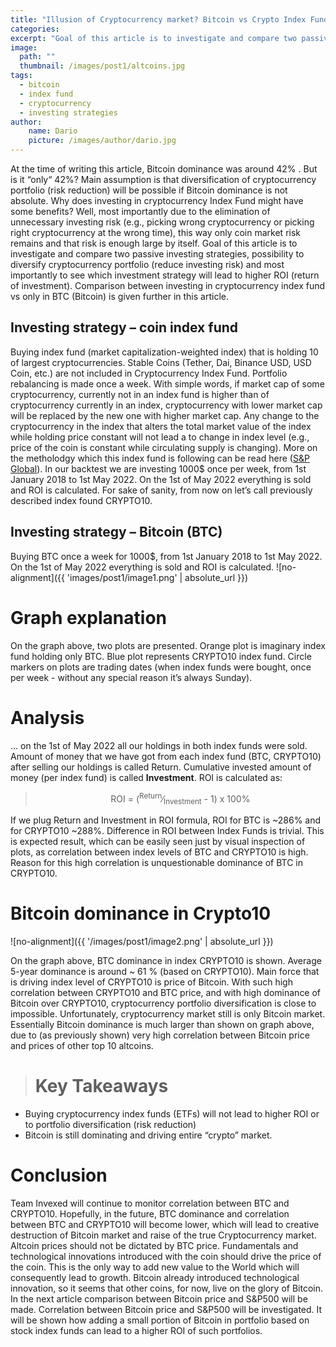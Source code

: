 ```yaml
---
title: "Illusion of Cryptocurrency market? Bitcoin vs Crypto Index Fund"
categories:
excerpt: "Goal of this article is to investigate and compare two passive investing strategies, possibility to diversify cryptocurrency portfolio (reduce investing risk) and most importantly to see which investment strategy will lead to higher ROI (return of investment). Comparison between investing in cryptocurrency index fund vs only in BTC (Bitcoin) is given further in this article."
image:
  path: ""
  thumbnail: /images/post1/altcoins.jpg
tags: 
  - bitcoin
  - index fund
  - cryptocurrency
  - investing strategies
author:
    name: Dario
    picture: /images/author/dario.jpg
---
```


<!-- Google tag (gtag.js) -->
<script async src="https://www.googletagmanager.com/gtag/js?id=G-SP9WHB3SPS"></script>
<script>
  window.dataLayer = window.dataLayer || [];
  function gtag(){dataLayer.push(arguments);}
  gtag('js', new Date());

  gtag('config', 'G-SP9WHB3SPS');
</script>

At the time of writing this article, Bitcoin dominance was around 42% . But is it “only“ 42%? Main assumption is that diversification of cryptocurrency portfolio (risk reduction) will be possible if Bitcoin dominance is not absolute. Why does investing in cryptocurrency Index Fund might have some benefits? Well, most importantly due to the elimination of unnecessary investing risk (e.g., picking wrong cryptocurrency or picking right cryptocurrency at the wrong time), this way only coin market risk remains and that risk is enough large by itself. Goal of this article is to investigate and compare two passive investing strategies, possibility to diversify cryptocurrency portfolio (reduce investing risk) and most importantly to see which investment strategy will lead to higher ROI (return of investment). Comparison between investing in cryptocurrency index fund vs only in BTC (Bitcoin) is given further in this article.

## Investing strategy – coin index fund

Buying index fund (market capitalization-weighted index) that is holding 10 of largest cryptocurrencies. Stable Coins (Tether, Dai, Binance USD, USD Coin, etc.) are not included in Cryptocurrency Index Fund. Portfolio rebalancing is made once a week. With simple words, if market cap of some cryptocurrency, currently not in an index fund is higher than of cryptocurrency currently in an index, cryptocurrency with lower market cap will be replaced by the new one with higher market cap. Any change to the cryptocurrency in the index that alters the total market value of the index while holding price constant will not lead a to change in index level (e.g., price of the coin is constant while circulating supply is changing). More on the metholodgy which this index fund is following can be read here (<a href="https://www.spglobal.com/spdji/en/documents/methodologies/methodology-sp-us-indices.pdf">S&P Global</a>). In our backtest we are investing 1000$ once per week, from 1st January 2018 to 1st May 2022. On the 1st of May 2022 everything is sold and ROI is calculated. For sake of sanity, from now on let’s call previously described index found CRYPTO10.

## Investing strategy – Bitcoin (BTC)

Buying BTC once a week for 1000$, from 1st January 2018 to 1st May 2022. On the 1st of May 2022 everything is sold and ROI is calculated.
![no-alignment]({{ 'images/post1/image1.png' | absolute_url }})

# Graph explanation 

On the graph above, two plots are presented. Orange plot is imaginary index fund holding only BTC. Blue plot represents CRYPTO10 index fund. Circle markers on plots are trading dates (when index funds were bought, once per week - without any special reason it’s always Sunday).

# Analysis
... on the 1st of May 2022 all our holdings in both index funds were sold. Amount of money that we have got from each index fund (BTC, CRYPTO10) after selling our holdings is called Return. Cumulative invested amount of money (per index fund) is called **Investment**. ROI is calculated as:

> <center>ROI =  (<sup>Return</sup>&frasl;<sub>Investment</sub> - 1) x 100% </center>

If we plug Return and Investment in ROI formula, ROI for BTC is ~286% and for CRYPTO10 ~288%. Difference in ROI between Index Funds is trivial. This is expected result, which can be easily seen just by visual inspection of plots, as correlation between index levels of BTC and CRYPTO10 is high. Reason for this high correlation is unquestionable dominance of BTC in CRYPTO10.

# Bitcoin dominance in Crypto10

![no-alignment]({{ '/images/post1/image2.png' | absolute_url }})

On the graph above, BTC dominance in index CRYPTO10 is shown. Average 5-year dominance is around ~ 61 % (based on CRYPTO10). Main force that is driving index level of CRYPTO10 is price of Bitcoin. With such high correlation between CRYPTO10 and BTC price, and with high dominance of Bitcoin over CRYPTO10, cryptocurrency portfolio diversification is close to impossible. Unfortunately, cryptocurrency market still is only Bitcoin market. Essentially Bitcoin dominance is much larger than shown on graph above, due to (as previously shown) very high correlation between Bitcoin price and prices of other top 10 altcoins.

> # Key Takeaways
* Buying cryptocurrency index funds (ETFs) will not lead to higher ROI or to portfolio diversification (risk reduction)
* Bitcoin is still dominating and driving entire “crypto” market.

# Conclusion

Team Invexed will continue to monitor correlation between BTC and CRYPTO10. Hopefully, in the future, BTC dominance and correlation between BTC and CRYPTO10 will become lower, which will lead to creative destruction of Bitcoin market and raise of the true Cryptocurrency market. Altcoin prices should not be dictated by BTC price. Fundamentals and technological innovations introduced with the coin should drive the price of the coin. This is the only way to add new value to the World which will consequently lead to growth. Bitcoin already introduced technological innovation, so it seems that other coins, for now, live on the glory of Bitcoin. In the next article comparison between Bitcoin price and S&P500 will be made. Correlation between Bitcoin price and S&P500 will be investigated. It will be shown how adding a small portion of Bitcoin in portfolio based on stock index funds can lead to a higher ROI of such portfolios.



